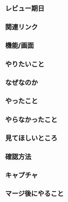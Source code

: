 ## レビュー期日
<!--
- 希望する日
- この日までにマージしないとヤバいデッドライン
-->

## 関連リンク

<!-- 例
- 開発チケットや参考サイトへのURL
- Issue 番号
-->

## 機能/画面
<!-- 例
アンケート/集計/一覧
 -->

## やりたいこと

<!-- 例
xxx の yyy という課題を解決したい
-->

## なぜなのか

<!-- 例
xxx の yyy が zzz という問題が発生しているため
-->

## やったこと

<!-- 例
{{テーブル名}}にカラムを追加した
対応方針などもあれば書く
-->

## やらなかったこと

<!-- 例
- クエリチューニング
-->

## 見てほしいところ
<!--
- 自信がない箇所
- 雰囲気でやっている箇所
-->

## 確認方法

<!-- 例
1. 学年の異なるクラスを登録する
1. xxx
1. `/yyy` にアクセスし zzz を確認する
-->

## キャプチャ

<!-- 例
UI の変更がある場合はキャプチャ画像を貼る
ただし直接貼るとprivateリポジトリでも **認証無しに閲覧可能**
- 社外秘資料のスクショなどはアップしない（Google Docsなりesaなりにアップした上でそのリンクを貼る）
- 実装中の画面のキャプチャ/スクショとかは、それ自体が社外秘に当たるようなもので、そのURL単体だけでそれがなにか分かってしまうようなものは避ける（未公開の新機能とかね）
- もし仮にヤバいやつアップしちゃったとしても、URL自体が漏れなければそれがよそに漏れる可能性は低いから、落ち着いて画像への参照リンクを消す
- それ以外で普通にLGTMとか改修箇所の限定的なキャプチャとかはまあ使っててもええんちゃう

|Before|After|
|:-:|:-:|
|![変更前](URL)|![変更後](URL)|

-->

## マージ後にやること

<!-- 例
- `bundle exec rails xxx:xxx` を実行
-->

